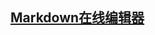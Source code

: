 <link rel="stylesheet" type="text/css" href="/{{ site.title }}/css/stylesheet.css" media="screen">
<link rel="stylesheet" href="/{{ site.title }}/css/simplemde.min.css">
<script src="/{{ site.title }}/js/simplemde.min.js"></script>
<!--代码高亮-->
<script src="https://cdn.jsdelivr.net/highlight.js/latest/highlight.min.js"></script>
<link rel="stylesheet" href="https://cdn.jsdelivr.net/highlight.js/latest/styles/github.min.css">
	
<section class="main-content">
  <a href="https://lcfu1.github.io/UseNote/editors/Markdown.html" target="_blank"><h2>Markdown在线编辑器</h2></a>
  <textarea id="demo2" style="display: none;"># Welcome to use</textarea>
</section>
<script>
  new SimpleMDE({
	element: document.getElementById("demo2"),
	spellChecker: false,
	autosave: {
		enabled: true,
		unique_id: "demo2",
		delay: 1000,
	},
	forceSync: true,
	//代码高亮
	renderingConfig: {
		singleLineBreaks: false,
		codeSyntaxHighlighting: true,
	},
	insertTexts: {
		image: ["![](", ")"],
		link: ["[", "]()"],
	},
	toolbar: [{
		name: "bold",
		action: SimpleMDE.toggleBold,
		className: "fa fa-bold",
		title: "粗体",
		},
		{
		name: "italic",
		action: SimpleMDE.togglefaItalic,
		className: "fa fa-italic",
		title: "斜体",
		},
		{
		name: "strikethrough",
		action: SimpleMDE.toggleStrikethrough,
		className: "fa fa-strikethrough",
		title: "删除线",
		},
		{
		name: "heading",
		action: SimpleMDE.toggleHeadingSmaller,
		className: "fa fa-header",
		title: "标题",
		},"|", 
		{
			name: "code",
			action: SimpleMDE.toggleCodeBlock,
			className: "fa fa-code",
			title: "代码",
		},
		{
		name: "quote",
		action: SimpleMDE.toggleBlockquote,
		className: "fa fa-quote-left",
		title: "引用",
		},
		{
			name: "horizontal-rule",
			action: SimpleMDE.drawHorizontalRule,
			className: "fa fa-minus",
			title: "横线",
		},
		{
			name: "unordered-list",
			action: SimpleMDE.toggleUnorderedList,
			className: "fa fa-list-ul",
			title: "无序列表",
		},
		{
			name: "ordered-list",
			action: SimpleMDE.toggleOrderedList,
			className: "fa fa-list-ol",
			title: "有序列表",
		},"|", 
		{
			name: "link",
			action: SimpleMDE.drawLink,
			className: "fa fa-link",
			title: "链接",
	    },
		{
			name: "image",
			action: SimpleMDE.drawImage,
			className: "fa fa-picture-o",
			title: "图片",
		},
		{
			name: "table",
			action: SimpleMDE.drawTable,
			className: "fa fa-table",
			title: "表格",
		},"|", 
		{
			name: "preview",
			action: SimpleMDE.togglePreview,
			className: "fa fa-eye no-disable",
			title: "预览模式",
		},
		{
			name: "fullscreen",
			action: SimpleMDE.toggleFullScreen,
			className: "fa fa-arrows-alt no-disable no-mobile",
			title: "全屏模式",
		},
		{
			name: "side-by-side",
			action: SimpleMDE.toggleSideBySide,
			className: "fa fa-columns no-disable no-mobile",
			title: "边写边看",
		},"|", 
		{
			name: "clean-block",
			action: SimpleMDE.cleanBlock,
			className: "fa fa-eraser fa-clean-block",
			title: "清除格式",
		},
		{
			name: "guide",
			action: function link(link){
				window.open('/{{ site.title }}/Markdown/markdown.html','_blank')
			},
			className: "fa fa-star",
			title: "Markdown指南",
		},
		{
			name: "custom",
			action: function customFunction(editor){
				window.open('/{{ site.title }}/Use/markdown-help.html','_blank')
			},
			className: "fa fa-question-circle",
			title: "帮助",
		},
		],
		shortcuts: {
			"toggleBold": "Ctrl-B",
			"toggleItalic": "Ctrl-I",
			"toggleStrikethrough": "Ctrl-S",
			"toggleHeadingSmaller": "Ctrl-H",
			"toggleCodeBlock": "Ctrl-Alt-C",
			"toggleBlockquote": "Ctrl-Q",
			"drawHorizontalRule": "Ctrl--",
			"toggleUnorderedList": "Ctrl-L",
			"toggleOrderedList": "Ctrl-Alt-L",
			"drawLink": "Ctrl-K",
			"image": "Ctrl-Alt-I",
			"table": "Ctrl-Alt-T",
			"togglePreview": "Ctrl-P",
			"toggleFullScreen": "F11",
			"toggleSideBySide": "F9",
			"cleanBlock": "Ctrl-E"
			},
		});
</script>